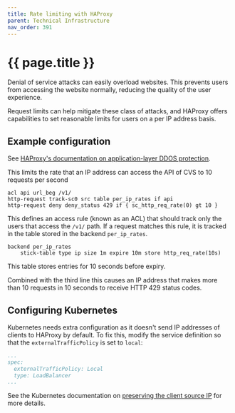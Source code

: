 ```yaml
---
title: Rate limiting with HAProxy
parent: Technical Infrastructure
nav_order: 391
---
```


# {{ page.title }}

Denial of service attacks can easily overload websites.
This prevents users from accessing the website normally, reducing the quality of the user experience.

Request limits can help mitigate these class of attacks,
and HAProxy offers capabilities to set reasonable limits for users on a per IP address basis.

## Example configuration

See [HAProxy's documentation on application-layer DDOS protection](https://www.haproxy.com/blog/application-layer-ddos-attack-protection-with-haproxy/).

This limits the rate that an IP address can access the API of CVS to 10 requests per second

```haproxy
acl api url_beg /v1/
http-request track-sc0 src table per_ip_rates if api
http-request deny deny_status 429 if { sc_http_req_rate(0) gt 10 }
```

This defines an access rule (known as an ACL) that should track only the users that access the `/v1/` path.
If a request matches this rule, it is tracked in the table stored in the backend `per_ip_rates`.

```haproxy
backend per_ip_rates
    stick-table type ip size 1m expire 10m store http_req_rate(10s)
```

This table stores entries for 10 seconds before expiry.

Combined with the third line this causes an IP address that makes more than 10 requests in 10 seconds to receive HTTP 429 status codes.

## Configuring Kubernetes

Kubernetes needs extra configuration as it doesn't send IP addresses of clients to HAProxy by default.
To fix this, modify the service definition so that the `externalTrafficPolicy` is set to `local`:

```yaml
...
spec:
  externalTrafficPolicy: Local
  type: LoadBalancer
...
```

See the Kubernetes documentation on [preserving the client source IP](https://kubernetes.io/docs/tasks/access-application-cluster/create-external-load-balancer/#preserving-the-client-source-ip)
for more details.
